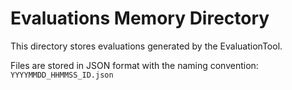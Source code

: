 # Evaluations Memory Directory

This directory stores evaluations generated by the EvaluationTool.

Files are stored in JSON format with the naming convention:
`YYYYMMDD_HHMMSS_ID.json`
